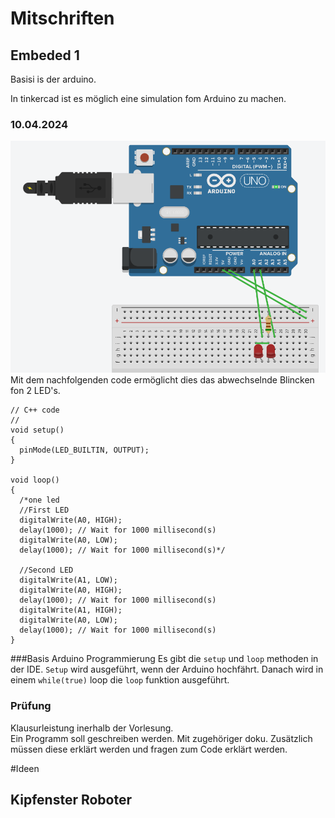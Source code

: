 # Mitschriften
## Embeded 1
Basisi is der arduino.  

In tinkercad ist es möglich eine simulation fom Arduino zu machen.  
### 10.04.2024
![](Immages/DoubleLED.png)
Mit dem nachfolgenden code ermöglicht dies das abwechselnde Blincken fon 2 LED's.  
```
// C++ code
//
void setup()
{
  pinMode(LED_BUILTIN, OUTPUT);
}

void loop()
{
  /*one led
  //First LED
  digitalWrite(A0, HIGH);
  delay(1000); // Wait for 1000 millisecond(s)
  digitalWrite(A0, LOW);
  delay(1000); // Wait for 1000 millisecond(s)*/
  
  //Second LED
  digitalWrite(A1, LOW);
  digitalWrite(A0, HIGH);
  delay(1000); // Wait for 1000 millisecond(s)
  digitalWrite(A1, HIGH);
  digitalWrite(A0, LOW);
  delay(1000); // Wait for 1000 millisecond(s)
}
```

###Basis Arduino Programmierung
Es gibt die `setup` und `loop` methoden in der IDE. `Setup` wird ausgeführt, wenn der Arduino hochfährt. Danach wird in einem `while(true)` loop die `loop` funktion ausgeführt.
### Prüfung
Klausurleistung inerhalb der Vorlesung.  
Ein Programm soll geschreiben werden. Mit zugehöriger doku. Zusätzlich müssen diese erklärt werden und fragen zum Code erklärt werden.  


#Ideen
## Kipfenster Roboter

